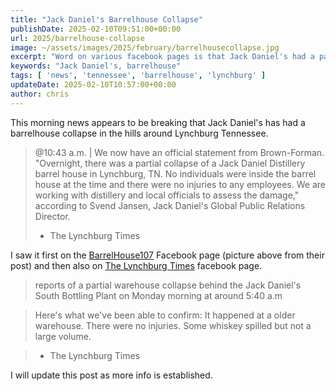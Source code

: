 ```yaml
---
title: "Jack Daniel's Barrelhouse Collapse"
publishDate: 2025-02-10T09:51:00+00:00
url: 2025/barrelhouse-collapse
image: ~/assets/images/2025/february/barrelhousecollapse.jpg
excerpt: "Word on various facebook pages is that Jack Daniel's had a partial barrelhouse collapse this morning."
keywords: "Jack Daniel's, barrelhouse"
tags: [ 'news', 'tennessee', 'barrelhouse', 'lynchburg' ]
updateDate: 2025-02-10T10:57:00+00:00
author: chris
---
```

This morning news appears to be breaking that Jack Daniel's has had a barrelhouse collapse in the hills around Lynchburg Tennessee.


> @10:43 a.m. | We now have an official statement from Brown-Forman. "Overnight, there was a partial collapse of a Jack Daniel Distillery barrel house in Lynchburg, TN. No individuals were inside the barrel house at the time and there were no injuries to any employees. We are working with distillery and local officials to assess the damage," according to Svend Jansen, Jack Daniel's Global Public Relations Director. 
> - The Lynchburg Times

I saw it first on the [BarrelHouse107](https://www.facebook.com/Barrelhouse107) Facebook page (picture above from their post) and then also on [The Lynchburg Times](https://www.facebook.com/lynchburgtimes) facebook page.

> reports of a partial warehouse collapse behind the Jack Daniel's South Bottling Plant on Monday morning at around 5:40 a.m

> Here's what we've been able to confirm: It happened at a older warehouse. There were no injuries. Some whiskey spilled but not a large volume.

> - The Lynchburg Times

I will update this post as more info is established.


